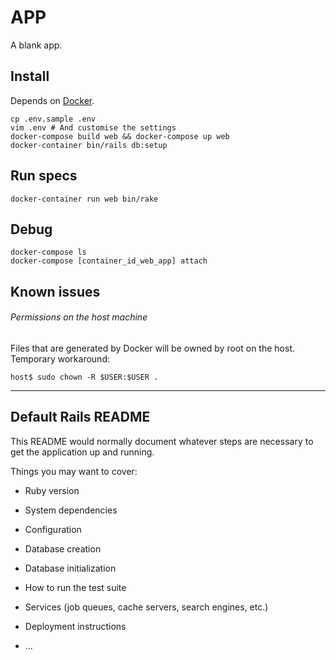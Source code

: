 # APP

A blank app.

## Install

Depends on [Docker](https://www.docker.com/).

    cp .env.sample .env
    vim .env # And customise the settings
    docker-compose build web && docker-compose up web
    docker-container bin/rails db:setup

## Run specs

    docker-container run web bin/rake

## Debug

    docker-compose ls
    docker-compose [container_id_web_app] attach

## Known issues

###### Permissions on the host machine

Files that are generated by Docker will be owned by root on the host.
Temporary workaround:

    host$ sudo chown -R $USER:$USER .

---

## Default Rails README

This README would normally document whatever steps are necessary to get the
application up and running.

Things you may want to cover:

* Ruby version

* System dependencies

* Configuration

* Database creation

* Database initialization

* How to run the test suite

* Services (job queues, cache servers, search engines, etc.)

* Deployment instructions

* ...
